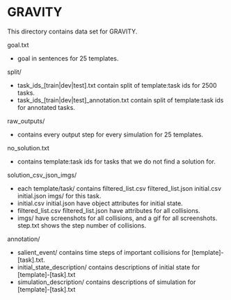 # GRAVITY


This directory contains data set for GRAVITY.

goal.txt
 - goal in sentences for 25 templates.

split/
 - task_ids_[train|dev|test].txt contain split of template:task ids for 2500 tasks.
 - task_ids_[train|dev|test]_annotation.txt contain split of template:task ids for annotated tasks.

raw_outputs/
  - contains every output step for every simulation for 25 templates.

no_solution.txt
 - contains template:task ids for tasks that we do not find a solution for.

solution_csv_json_imgs/
 - each template/task/ contains filtered_list.csv filtered_list.json initial.csv initial.json imgs/ for this task.
 - initial.csv initial.json have object attributes for initial state.
 - filtered_list.csv filtered_list.json have attributes for all collisions.
 - imgs/ have screenshots for all collisions, and a gif for all screenshots. step.txt shows the step number of collisions.

annotation/
 - salient_event/ contains time steps of important collisions for [template]-[task].txt.
 - initial_state_description/ contains descriptions of initial state for [template]-[task].txt
 - simulation_description/ contains descriptions of simulation for [template]-[task].txt
